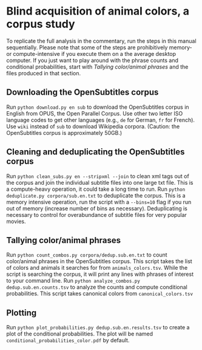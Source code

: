 # Blind acquisition of animal colors, a corpus study
To replicate the full analysis in the commentary, run the steps in this manual sequentially. Please note that some of the steps are prohibitively memory- or compute-intensive if you execute them on a the average desktop computer. If you just want to play around with the phrase counts and conditional probabilities, start with _Tallying color/animal phrases_ and the files produced in that section.

## Downloading the OpenSubtitles corpus
Run `python download.py en sub` to download the OpenSubtitles corpus in English from OPUS, the Open Parallel Corpus.
Use other two letter ISO language codes to get other languages (e.g., `de` for German, `fr` for French). Use `wiki` instead of `sub` to download Wikipedia corpora. (Caution: the OpenSubtitles corpus is approximately 50GB.)

## Cleaning and deduplicating the OpenSubtitles corpus
Run `python clean_subs.py en --stripxml --join` to clean xml tags out of the corpus and join the individual subtitle files into one large txt file. This is a compute-heavy operation, it could take a long time to run.
Run `python deduplicate.py corpora/sub.en.txt` to deduplicate the corpus. This is a memory intensive operation, run the script with a `--bins=10` flag if you run out of memory (increase number of bins as necessary). Deduplicating is necessary to control for overabundance of subtitle files for very popular movies.

## Tallying color/animal phrases
Run `python count_combos.py corpora/dedup.sub.en.txt` to count color/animal phrases in the OpenSubtitles corpus. This script takes the list of colors and animals it searches for from `animals_colors.tsv`. While the script is searching the corpus, it will print any lines with phrases of interest to your command line.
Run `python analyze_combos.py dedup.sub.en.counts.tsv` to analyze the counts and compute conditional probabilities. This script takes canonical colors from `canonical_colors.tsv`

## Plotting
Run `python plot_probabilities.py dedup.sub.en.results.tsv` to create a plot of the conditional probabilities. The plot will be named `conditional_probabilities_color.pdf` by default.
